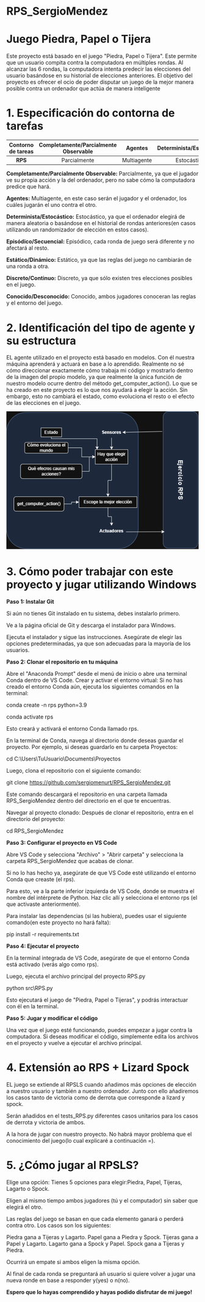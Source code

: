 # RPS_SergioMendez

# Juego Piedra, Papel o Tijera

Este proyecto está basado en el juego "Piedra, Papel o Tijera". Este permite que un usuario compita contra la computadora en múltiples rondas. Al alcanzar las 6 rondas, la computadora intenta predecir las elecciones del usuario basándose en su historial de elecciones anteriores. El objetivo del proyecto es ofrecer el ocio de poder disputar un juego de la mejor manera posible contra un ordenador que actúa de manera inteligente

# 1. Especificación do contorna de tarefas



| **Contorno de tareas** | **Completamente/Parcialmente Observable** | **Agentes**    | **Determinista/Estocástico** | **Episódico/Secuencial** | **Estático/Dinámico** | **Discreto/Continuo** | **Conocido/Desconocido** |
|:----------------------:|:---------------------------------------:|:--------------:|:---------------------------:|:------------------------:|:---------------------:|:----------------------:|:-------------------------:|
| **RPS**                | Parcialmente                            | Multiagente     | Estocástico                 | Episódico                | Estático              | Discreto               | Conocido                  |

**Completamente/Parcialmente Observable:** Parcialmente, ya que el jugador ve su propia acción y la del ordenador, pero no sabe cómo la computadora predice que hará.

**Agentes:** 
Multiagente, en este caso serán el jugador y el ordenador, los cuáles jugarán el uno contra el otro.

**Determinista/Estocástico:** 
Estocástico, ya que el ordenador elegirá de manera aleatoria o basándose en el historial de rondas anteriores(en casos utilizando un randomizador de elección en estos casos).

**Episódico/Secuencial:** 
Episódico, cada ronda de juego será diferente y no afectará al resto.

**Estático/Dinámico:** 
Estático, ya que las reglas del juego no cambiarán de una ronda a otra.

**Discreto/Continuo:** 
Discreto, ya que sólo existen tres elecciones posibles en el juego.

**Conocido/Desconocido:** 
Conocido, ambos jugadores conoceran las reglas y el entorno del juego.

# 2. Identificación del tipo de agente y su  estructura

EL agente utilizado en el proyecto está basado en modelos. Con él nuestra máquina aprenderá y actuará en base a lo aprendido. Realmente no sé cómo direccionar exactamente cómo trabaja mi código y mostrarlo dentro de la imagen del propio modelo, ya que realmente la única función de nuestro modelo ocurre dentro del método get_computer_action(). Lo que se ha creado en este proyecto es lo que nos ayudará a elegir la acción. Sin embargo, esto no cambiará el estado, como evoluciona el resto o el efecto de las elecciones en el juego.

![Modelo de agente basado en modelos](./docs/Modelo_RPS.drawio.png)

# 3. Cómo poder trabajar con este proyecto y jugar utilizando Windows

**Paso 1: Instalar Git**

Si aún no tienes Git instalado en tu sistema, debes instalarlo primero.

Ve a la página oficial de Git y descarga el instalador para Windows.

Ejecuta el instalador y sigue las instrucciones. Asegúrate de elegir las opciones predeterminadas, ya que son adecuadas para la mayoría de los usuarios.

**Paso 2: Clonar el repositorio en tu máquina**

Abre el "Anaconda Prompt" desde el menú de inicio o abre una terminal Conda dentro de VS Code.
Crear y activar el entorno virtual: Si no has creado el entorno Conda aún, ejecuta los siguientes comandos en la terminal:

conda create -n rps python=3.9

conda activate rps

Esto creará y activará el entorno Conda llamado rps.

En la terminal de Conda, navega al directorio donde deseas guardar el proyecto. Por ejemplo, si deseas guardarlo en tu carpeta Proyectos:

cd C:\Users\TuUsuario\Documents\Proyectos

Luego, clona el repositorio con el siguiente comando:


git clone https://github.com/sergiomenurt/RPS_SergioMendez.git

Este comando descargará el repositorio en una carpeta llamada RPS_SergioMendez dentro del directorio en el que te encuentras.

Navegar al proyecto clonado: Después de clonar el repositorio, entra en el directorio del proyecto:

cd RPS_SergioMendez

**Paso 3: Configurar el proyecto en VS Code**

Abre VS Code y selecciona "Archivo" > "Abrir carpeta" y selecciona la carpeta RPS_SergioMendez que acabas de clonar.

Si no lo has hecho ya, asegúrate de que VS Code esté utilizando el entorno Conda que creaste (el rps).

Para esto, ve a la parte inferior izquierda de VS Code, donde se muestra el nombre del intérprete de Python. Haz clic allí y selecciona el entorno rps (el que activaste anteriormente).

Para instalar las dependencias (si las hubiera), puedes usar el siguiente comando(en este proyecto no hará falta):

pip install -r requirements.txt

**Paso 4: Ejecutar el proyecto**

En la terminal integrada de VS Code, asegúrate de que el entorno Conda está activado (verás algo como rps).

Luego, ejecuta el archivo principal del proyecto RPS.py

python src\RPS.py

Esto ejecutará el juego de "Piedra, Papel o Tijeras", y podrás interactuar con él en la terminal.

**Paso 5: Jugar y modificar el código**

Una vez que el juego esté funcionando, puedes empezar a jugar contra la computadora.
Si deseas modificar el código, simplemente edita los archivos en el proyecto y vuelve a ejecutar el archivo principal.

# 4. Extensión ao RPS + Lizard Spock

EL juego se extiende al RPSLS cuando añadimos más opciones de elección a nuestro usuario y también a nuestro ordenador. Junto con ello añadiremos los casos tanto de victoria como de derrota que corresponde a lizard y spock.

Serán añadidos en el tests_RPS.py diferentes casos unitarios para los casos de derrota y victoria de ambos.

A la hora de jugar con nuestro proyecto. No habrá mayor problema que el conocimiento del juego(lo cual explicaré a continuación =).

# 5. ¿Cómo jugar al RPSLS?

Elige una opción: Tienes 5 opciones para elegir:Piedra, Papel, Tijeras, Lagarto o Spock.

Eligen al mismo tiempo ambos jugadores (tú y el computador) sin saber que elegirá el otro.

Las reglas del juego se basan en que cada elemento ganará o perderá contra otro. Los casos son los siguientes:

Piedra gana a Tijeras y Lagarto.
Papel gana a Piedra y Spock.
Tijeras gana a Papel y Lagarto.
Lagarto gana a Spock y Papel.
Spock gana a Tijeras y Piedra.

Ocurrirá un empate si ambos eligen la misma opción.

Al final de cada ronda se preguntará añ usuario si quiere volver a jugar una nueva ronde en base a responder y(yes) o n(no).

**Espero que lo hayas comprendido y hayas podido disfrutar de mi juego!**